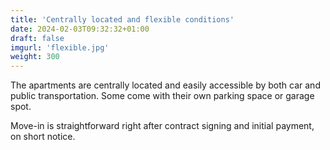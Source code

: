```yaml
---
title: 'Centrally located and flexible conditions'
date: 2024-02-03T09:32:32+01:00
draft: false
imgurl: 'flexible.jpg'
weight: 300
---
```


The apartments are centrally located and easily accessible by both car and public transportation. Some come with their own parking space or garage spot.

Move-in is straightforward right after contract signing and initial payment, on short notice.
